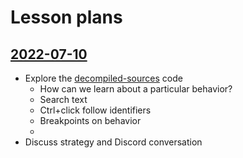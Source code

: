 # Lesson plans

## [2022-07-10](https://github.com/Stabledog/mcjty.TutorialV3/pull/2/files)

- Explore the [decompiled-sources](decompiled-sources) code
   - How can we learn about a particular behavior?
   - Search text
   - Ctrl+click follow identifiers
   - Breakpoints on behavior
   -
- Discuss strategy and Discord conversation
